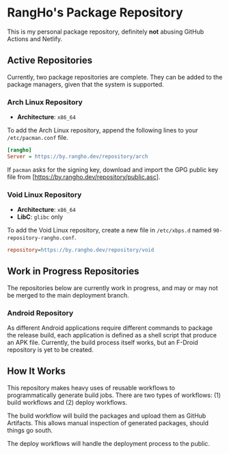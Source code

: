 # RangHo's Package Repository

This is my personal package repository, definitely **not** abusing GitHub Actions and Netlify.

## Active Repositories

Currently, two package repositories are complete.
They can be added to the package managers, given that the system is supported.

### Arch Linux Repository

- **Architecture**: `x86_64`

To add the Arch Linux repository, append the following lines to your `/etc/pacman.conf` file.

``` ini
[rangho]
Server = https://by.rangho.dev/repository/arch
```

If `pacman` asks for the signing key, download and import the GPG public key file from [https://by.rangho.dev/repository/public.asc].

### Void Linux Repository

- **Architecture**: `x86_64`
- **LibC**: `glibc` only

To add the Void Linux repository, create a new file in `/etc/xbps.d` named `90-repository-rangho.conf`.

``` ini
repository=https://by.rangho.dev/repository/void
```

## Work in Progress Repositories

The repositories below are currently work in progress, and may or may not be merged to the main deployment branch.

### Android Repository

As different Android applications require different commands to package the release build, each application is defined as a shell script that produce an APK file.
Currently, the build process itself works, but an F-Droid repository is yet to be created.

## How It Works

This repository makes heavy uses of reusable workflows to programmatically generate build jobs.
There are two types of workflows: (1) build workflows and (2) deploy workflows.

The build workflow will build the packages and upload them as GitHub Artifacts.
This allows manual inspection of generated packages, should things go south.

The deploy workflows will handle the deployment process to the public.

